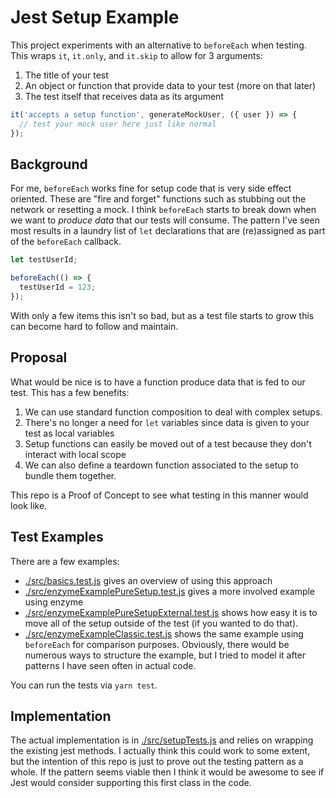 Jest Setup Example
===================

This project experiments with an alternative to `beforeEach` when testing.
This wraps `it`, `it.only`, and `it.skip` to allow for 3 arguments:

1. The title of your test
2. An object or function that provide data to your test (more on that later)
3. The test itself that receives data as its argument

```javascript
it('accepts a setup function', generateMockUser, ({ user }) => {
  // test your mock user here just like normal
});
```

## Background

For me, `beforeEach` works fine for setup code that is very side effect oriented.
These are "fire and forget" functions such as stubbing out the network or resetting a mock.
I think `beforeEach` starts to break down when we want to _produce data_ that our tests will consume.
The pattern I've seen most results in a laundry list of `let` declarations that are (re)assigned as
part of the `beforeEach` callback.

```javascript
let testUserId;

beforeEach(() => {
  testUserId = 123;
});
```

With only a few items this isn't so bad, but as a test file starts to grow this can become hard
to follow and maintain.

## Proposal

What would be nice is to have a function produce data that is fed to our test.
This has a few benefits:

1. We can use standard function composition to deal with complex setups.
2. There's no longer a need for `let` variables since data is given to your test as local variables
3. Setup functions can easily be moved out of a test because they don't interact with local scope
4. We can also define a teardown function associated to the setup to bundle them together.

This repo is a Proof of Concept to see what testing in this manner would look like.

## Test Examples

There are a few examples:

- [./src/basics.test.js](./src/basics.test.js) gives an overview of using this approach
- [./src/enzymeExamplePureSetup.test.js](./src/enzymeExamplePureSetup.test.js)
  gives a more involved example using enzyme
- [./src/enzymeExamplePureSetupExternal.test.js](./src/enzymeExamplePureSetupExternal.test.js)
  shows how easy it is to move all of the setup outside of the test (if you wanted to do that).
- [./src/enzymeExampleClassic.test.js](./src/enzymeExampleClassic.test.js)
  shows the same example using `beforeEach` for comparison purposes.
  Obviously, there would be numerous ways to structure the example, but I tried to model it after
  patterns I have seen often in actual code.

You can run the tests via `yarn test`.

## Implementation

The actual implementation is in [./src/setupTests.js](./src/setupTests.js) and relies on wrapping
the existing jest methods. I actually think this could work to some extent, but the intention of
this repo is just to prove out the testing pattern as a whole. If the pattern seems viable then I
think it would be awesome to see if Jest would consider supporting this first class in the code.
